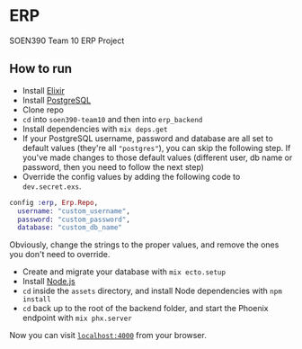 # ERP
SOEN390 Team 10 ERP Project

## How to run
- Install [Elixir](https://elixir-lang.org/install.html)
- Install [PostgreSQL](https://www.enterprisedb.com/downloads/postgres-postgresql-downloads)
- Clone repo
- `cd` into `soen390-team10` and then into `erp_backend`
- Install dependencies with `mix deps.get`
- If your PostgreSQL username, password and database are all set to default values (they're all `"postgres"`), you can skip the following step. If you've made changes to those default values (different user, db name or password, then you need to follow the next step)
- Override the config values by adding the following code to `dev.secret.exs`.
```elixir
config :erp, Erp.Repo,
  username: "custom_username",
  password: "custom_password",
  database: "custom_db_name"
```
Obviously, change the strings to the proper values, and remove the ones you don't need to override.
- Create and migrate your database with `mix ecto.setup`
- Install [Node.js](https://nodejs.org/en/download/)
- `cd` inside the `assets` directory, and install Node dependencies with `npm install`
- `cd` back up to the root of the backend folder, and start the Phoenix endpoint with `mix phx.server`

Now you can visit [`localhost:4000`](http://localhost:4000) from your browser.